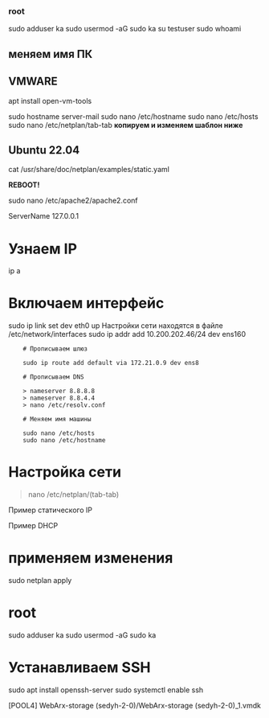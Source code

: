 ### root

sudo adduser ka
sudo usermod -aG sudo ka
su testuser
sudo whoami

## меняем имя ПК

## VMWARE

apt install open-vm-tools

sudo hostname server-mail
sudo nano /etc/hostname
sudo nano /etc/hosts
sudo nano /etc/netplan/tab-tab **копируем и изменяем шаблон ниже**

## Ubuntu 22.04

cat /usr/share/doc/netplan/examples/static.yaml

  <!-- 
  version: 2
  renderer: networkd
  ethernets:ip a
  
    enp3s0:
      addresses:
        - 95.214.119.26/24
      nameservers:
        search: [mydomain, otherdomain]
        addresses: [8.8.8.8, 1.1.1.1]
      routes:
        - to: default
          via: 10.10.10.1 -->

**REBOOT!**

<!-- В системах Ubuntu и Debian откройте файл /etc/apache2/apache2.conf с правами root: -->

sudo nano /etc/apache2/apache2.conf

<!--
Добавьте в конец файла строку ServerName 127.0.0.1: -->

ServerName 127.0.0.1

<!-- 127.0.1.1 server-mail-->

# Узнаем IP

ip a

# Включаем интерфейс

sudo ip link set dev eth0 up
Настройки сети находятся в файле /etc/network/interfaces
sudo ip addr add 10.200.202.46/24 dev ens160

        # Прописываем шлюз

        sudo ip route add default via 172.21.0.9 dev ens8

        # Прописываем DNS

        > nameserver 8.8.8.8
        > nameserver 8.8.4.4
        > nano /etc/resolv.conf

        # Меняем имя машины

        sudo nano /etc/hosts
        sudo nano /etc/hostname

# Настройка сети

> nano /etc/netplan/(tab-tab)

Пример статического IP

<!-- # This is the network config written by 'subiquity'
network:
  ethernets:
    ens160:
      addresses:
      - 10.200.202.147/24
      gateway4: 10.200.202.1
      nameservers:
        addresses:
        - 8.8.8.8
        - 77.88.8.8
        search:
        - test
  version: 2 -->

Пример DHCP

<!--
network:
  ethernets:
    ens160:
      dhcp4: true
  version: 2 -->

>

# применяем изменения

sudo netplan apply

# root

sudo adduser ka
sudo usermod -aG sudo ka

# Устанавливаем SSH

sudo apt install openssh-server
sudo systemctl enable ssh

[POOL4] WebArx-storage (sedyh-2-0)/WebArx-storage (sedyh-2-0)\_1.vmdk
